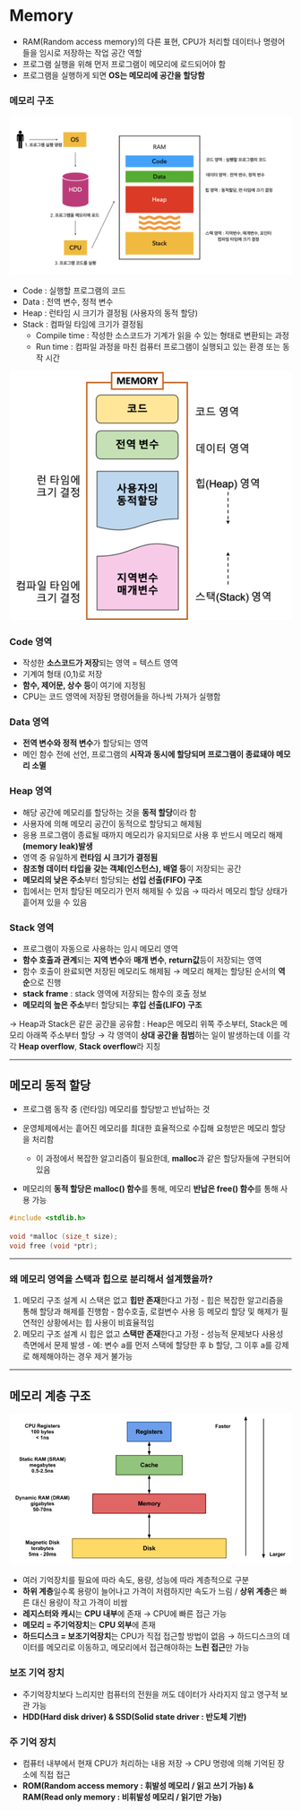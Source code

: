 # Memory
- RAM(Random access memory)의 다른 표현, CPU가 처리할 데이터나 명령어들을 임시로 저장하는 작업 공간 역할
- 프로그램 실행을 위해 먼저 프로그램이 메모리에 로드되어야 함
- 프로그램을 실행하게 되면 **OS는 메모리에 공간을 할당함**

### 메모리 구조 
![memory_structure](/contents/Operating_System/img/memory_structure.png)

- Code : 실행할 프로그램의 코드
- Data : 전역 변수, 정적 변수
- Heap : 런타임 시 크기가 결정됨 (사용자의 동적 할당)
- Stack : 컴파일 타임에 크기가 결정됨
    - Compile time : 작성한 소스코드가 기계가 읽을 수 있는 형태로 변환되는 과정
    - Run time : 컴파일 과정을 마친 컴퓨터 프로그램이 실행되고 있는 환경 또는 동작 시간

![memory_structure](/contents/Operating_System/img/memory_structure2.png)
### Code 영역
- 작성한 **소스코드가 저장**되는 영역 = 텍스트 영역
- 기계여 형태 (0,1)로 저장
- **함수, 제어문, 상수 등**이 여기에 지정됨
- CPU는 코드 영역에 저장된 명령어들을 하나씩 가져가 실행함

### Data 영역
- **전역 변수와 정적 변수**가 할당되는 영역
- 메인 함수 전에 선언, 프로그램의 **시작과 동시에 할당되며 프로그램이 종료돼야 메모리 소멸**

### Heap 영역
- 해당 공간에 메모리를 할당하는 것을 **동적 할당**이라 함
- 사용자에 의해 메모리 공간이 동적으로 할당되고 해제됨
- 응용 프로그램이 종료될 때까지 메모리가 유지되므로 사용 후 반드시 메모리 해제 **(memory leak)발생**
- 영역 중 유일하게 **런타임 시 크기가 결정됨**
- **참조형 데이터 타입을 갖는 객체(인스턴스), 배열 등**이 저장되는 공간
- **메모리의 낮은 주소**부터 할당되는 **선입 선출(FIFO) 구조**
- 힙에서는 먼저 할당된 메모리가 먼저 해제될 수 있음 &rarr; 따라서 메모리 할당 상태가 흩어져 있을 수 있음

### Stack 영역
- 프로그램이 자동으로 사용하는 임시 메모리 영역
- **함수 호출과 관계**되는 **지역 변수**와 **매개 변수**, **return값**등이 저장되는 영역
- 함수 호출이 완료되면 저장된 메모리도 해제됨 &rarr; 메모리 해제는 할당된 순서의 **역순**으로 진행
- **stack frame** : stack 영역에 저장되는 함수의 호출 정보
- **메모리의 높은 주소**부터 할당되는 **후입 선출(LIFO) 구조**

&rarr; Heap과 Stack은 같은 공간을 공유함 : Heap은 메모리 위쪽 주소부터, Stack은 메모리 아래쪽 주소부터 할당
&rarr; 각 영역이 **상대 공간을 침범**하는 일이 발생하는데 이를 각각 **Heap overflow**, **Stack overflow**라 지칭

---
## 메모리 동적 할당
- 프로그램 동작 중 (런타임) 메모리를 할당받고 반납하는 것
- 운영체제에서는 흩어진 메모리를 최대한 효율적으로 수집해 요청받은 메모리 할당을 처리함
     - 이 과정에서 복잡한 알고리즘이 필요한데, **malloc**과 같은 할당자들에 구현되어있음

- 메모리의 **동적 할당은 malloc() 함수**를 통해, 메모리 **반납은 free() 함수**를 통해 사용 가능
```c++
#include <stdlib.h>

void *malloc (size_t size);
void free (void *ptr);
```
---
### 왜 메모리 영역을 스택과 힙으로 분리해서 설계했을까?
1. 메모리 구조 설계 시 스택은 없고 **힙만 존재**한다고 가정
       - 힙은 복잡한 알고리즘을 통해 할당과 해제를 진행함
       - 함수호출, 로컬변수 사용 등 메모리 할당 및 해제가 필연적인 상황에서는 힙 사용이 비효율적임
2. 메모리 구조 설계 시 힙은 없고 **스택만 존재**한다고 가정
       - 성능적 문제보다 사용성 측면에서 문제 발생
       - 예: 변수 a를 먼저 스택에 할당한 후 b 할당, 그 이후 a를 강제로 해제해야하는 경우 제거 불가능
---
## 메모리 계층 구조
![memory_hierarchy](/contents/Operating_System/img/memory_hierarchy.png)

- 여러 기억장치를 필요에 따라 속도, 용량, 성능에 따라 계층적으로 구분
- **하위 계층**일수록 용량이 늘어나고 가격이 저렴하지만 속도가 느림 / **상위 계층**은 빠른 대신 용량이 작고 가격이 비쌈
- **레지스터와 캐시**는 **CPU 내부**에 존재 &rarr; CPU에 빠른 접근 가능
- **메모리 = 주기억장치**는 **CPU 외부**에 존재
- **하드디스크 = 보조기억장치**는 CPU가 직접 접근할 방법이 없음 &rarr; 하드디스크의 데이터를 메모리로 이동하고, 메모리에서 접근해야하는 **느린 접근**만 가능

### 보조 기억 장치
- 주기억장치보다 느리지만 컴퓨터의 전원을 꺼도 데이터가 사라지지 않고 영구적 보관 가능
- **HDD(Hard disk driver) & SSD(Solid state driver : 반도체 기반)**

### 주 기억 장치
- 컴퓨터 내부에서 현재 CPU가 처리하는 내용 저장 &rarr; CPU 명령에 의해 기억된 장소에 직접 접근
- **ROM(Random access memory : 휘발성 메모리 / 읽고 쓰기 가능) & RAM(Read only memory : 비휘발성 메모리 / 읽기만 가능)**
